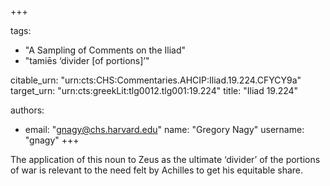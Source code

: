 +++

tags:
- "A Sampling of Comments on the Iliad"
- "tamiēs ‘divider [of portions]’"

citable_urn: "urn:cts:CHS:Commentaries.AHCIP:Iliad.19.224.CFYCY9a"
target_urn: "urn:cts:greekLit:tlg0012.tlg001:19.224"
title: "Iliad 19.224"

authors:
- email: "gnagy@chs.harvard.edu"
  name: "Gregory Nagy"
  username: "gnagy"
+++

<p>The application of this noun to Zeus as the ultimate ‘divider’ of the portions of war is relevant to the need felt by Achilles to get his equitable share.  </p>